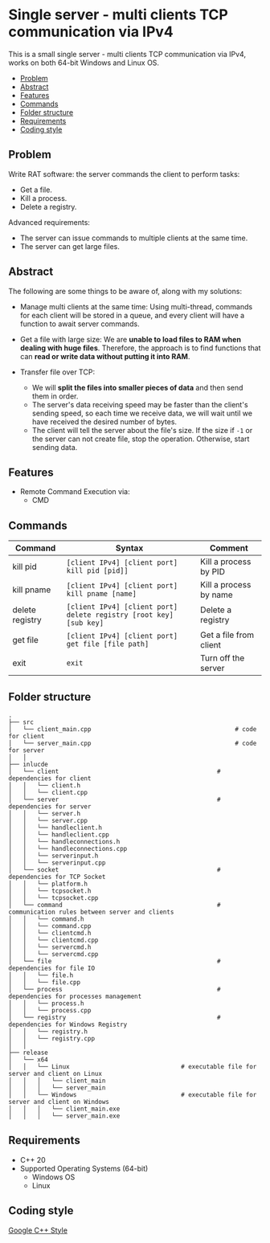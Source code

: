 # Single server - multi clients TCP communication via IPv4 

This is a small single server - multi clients TCP communication via IPv4, works on both 64-bit Windows and Linux OS.

- [Problem](#problem)
- [Abstract](#abstract)
- [Features](#features)
- [Commands](#commands)
- [Folder structure](#folder-structure)
- [Requirements](#requirements)
- [Coding style](#coding-style)

Problem
-------

Write RAT software: the server commands the client to perform tasks: 
- Get a file.
- Kill a process.
- Delete a registry.

Advanced requirements: 
- The server can issue commands to multiple clients at the same time.
- The server can get large files.

Abstract
--------
The following are some things to be aware of, along with my solutions:

* Manage multi clients at the same time: Using multi-thread, commands for each client will be stored in a queue, and every client will have a function to await server commands.

* Get a file with large size: We are **unable to load files to RAM when dealing with huge files**. Therefore, the approach is to find functions that can **read or write data without putting it into RAM**.

* Transfer file over TCP: 
	* We will **split the files into smaller pieces of data** and then send them in order. 
	* The server's data receiving speed may be faster than the client's sending speed, so each time we receive data, we will wait until we have received the desired number of bytes.
	* The client will tell the server about the file's size. If the size if `-1` or the server can not create file, stop the operation. Otherwise, start sending data.

Features
---
* Remote Command Execution via:
  * CMD

Commands
---
|Command|Syntax|Comment|
|-------|------|---------|
|kill pid|`[client IPv4] [client port] kill pid [pid]]`|Kill a process by PID|
|kill pname|`[client IPv4] [client port] kill pname [name]`|Kill a process by name|
|delete registry|`[client IPv4] [client port] delete registry [root key] [sub key]`|Delete a registry|
|get file|`[client IPv4] [client port] get file [file path]`|Get a file from client|
|exit|`exit`|Turn off the server|

Folder structure
----------------
```
.
├── src              
│   └── client_main.cpp                                        # code for client
│   └── server_main.cpp                                        # code for server
│   │
├── inlucde
│   └── client                                            # dependencies for client
│   │   └── client.h
│   │   └── client.cpp
│   └── server                                            # dependencies for server 
│   │   └── server.h
│   │   └── server.cpp
│   │   └── handleclient.h
│   │   └── handleclient.cpp
│   │   └── handleconnections.h
│   │   └── handleconnections.cpp
│   │   └── serverinput.h
│   │   └── serverinput.cpp
│   └── socket                                            # dependencies for TCP Socket
│   │   └── platform.h
│   │   └── tcpsocket.h
│   │   └── tcpsocket.cpp
│   └── command                                           # communication rules between server and clients 
│   │   └── command.h
│   │   └── command.cpp
│   │   └── clientcmd.h
│   │   └── clientcmd.cpp
│   │   └── servercmd.h
│   │   └── servercmd.cpp
│   └── file                                              # dependencies for file IO
│   │   └── file.h
│   │   └── file.cpp
│   └── process                                           # dependencies for processes management
│   │   └── process.h
│   │   └── process.cpp
│   └── registry                                          # dependencies for Windows Registry
│   │   └── registry.h
│   │   └── registry.cpp
│   │
├── release              
│   └── x64
│   │   └── Linux                               # executable file for server and client on Linux
│   │   │   └── client_main		
│   │   │   └── server_main			
│   │   └── Windows                             # executable file for server and client on Windows
│   │   │   └── client_main.exe			
│   │   │   └── server_main.exe			
```


Requirements
---
* C++ 20
* Supported Operating Systems (64-bit)
  * Windows OS
  * Linux

Coding style
------------
[Google C++ Style](https://google.github.io/styleguide/cppguide.html)
